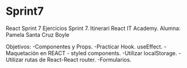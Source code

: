 # Sprint7
React Sprint 7
Ejercicios Sprint 7. Itinerari React IT Academy.
Alumna: Pamela Santa Cruz Boyle

Objetivos: 
-Componentes y Props.
-Practicar Hook. useEffect.
-Maquetación en REACT - styled components.
-Utilizar localStorage.
-Utilizar rutas de React-React router.
-Formularios.

